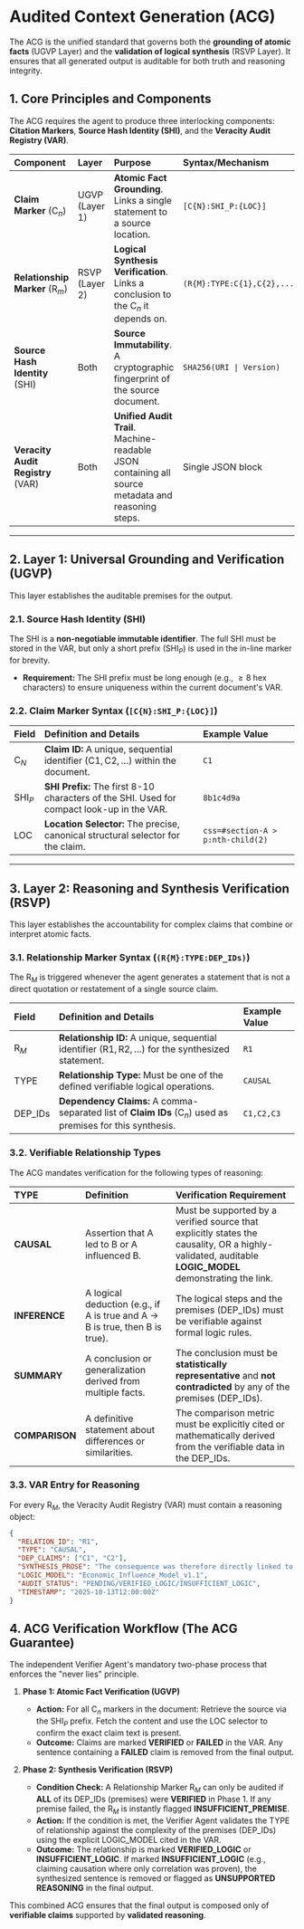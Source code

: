 # Audited Context Generation (ACG)

The ACG is the unified standard that governs both the **grounding of atomic facts** (UGVP Layer) and the **validation of logical synthesis** (RSVP Layer). It ensures that all generated output is auditable for both truth and reasoning integrity.

## 1. Core Principles and Components

The ACG requires the agent to produce three interlocking components: **Citation Markers**, **Source Hash Identity (SHI)**, and the **Veracity Audit Registry (VAR)**.

| Component                                  | Layer          | Purpose                                                                                            | Syntax/Mechanism            |
| :----------------------------------------- | :------------- | :------------------------------------------------------------------------------------------------- | :-------------------------- |
| **Claim Marker** ($\text{C}_n$)            | UGVP (Layer 1) | **Atomic Fact Grounding**. Links a single statement to a source location.                          | `[C{N}:SHI_P:{LOC}]`        |
| **Relationship Marker** ($\text{R}_m$)     | RSVP (Layer 2) | **Logical Synthesis Verification**. Links a conclusion to the $\text{C}_n$ it depends on.          | `(R{M}:TYPE:C{1},C{2},...)` |
| **Source Hash Identity** ($\text{SHI}$)    | Both           | **Source Immutability**. A cryptographic fingerprint of the source document.                       | `SHA256(URI \| Version)`    |
| **Veracity Audit Registry** ($\text{VAR}$) | Both           | **Unified Audit Trail**. Machine-readable JSON containing all source metadata and reasoning steps. | Single JSON block           |

---

## 2. Layer 1: Universal Grounding and Verification (UGVP)

This layer establishes the auditable premises for the output.

### 2.1. Source Hash Identity (SHI)

The $\text{SHI}$ is a **non-negotiable immutable identifier**. The full $\text{SHI}$ must be stored in the $\text{VAR}$, but only a short prefix ($\text{SHI}_P$) is used in the in-line marker for brevity.

- **Requirement:** The SHI prefix must be long enough (e.g., $\geq 8$ hex characters) to ensure uniqueness within the current document's $\text{VAR}$.

### 2.2. Claim Marker Syntax (`[C{N}:SHI_P:{LOC}]`)

| Field          | Definition and Details                                                                                       | Example Value                     |
| :------------- | :----------------------------------------------------------------------------------------------------------- | :-------------------------------- |
| $\text{C}_N$   | **Claim ID:** A unique, sequential identifier ($\text{C}1, \text{C}2, \dots$) within the document.           | `C1`                              |
| $\text{SHI}_P$ | **SHI Prefix:** The first 8-10 characters of the $\text{SHI}$. Used for compact look-up in the $\text{VAR}$. | `8b1c4d9a`                        |
| $\text{LOC}$   | **Location Selector:** The precise, canonical structural selector for the claim.                             | `css=#section-A > p:nth-child(2)` |

---

## 3. Layer 2: Reasoning and Synthesis Verification (RSVP)

This layer establishes the accountability for complex claims that combine or interpret atomic facts.

### 3.1. Relationship Marker Syntax (`(R{M}:TYPE:DEP_IDs)`)

The $\text{R}_M$ is triggered whenever the agent generates a statement that is not a direct quotation or restatement of a single source claim.

| Field             | Definition and Details                                                                                              | Example Value |
| :---------------- | :------------------------------------------------------------------------------------------------------------------ | :------------ |
| $\text{R}_M$      | **Relationship ID:** A unique, sequential identifier ($\text{R}1, \text{R}2, \dots$) for the synthesized statement. | `R1`          |
| $\text{TYPE}$     | **Relationship Type:** Must be one of the defined verifiable logical operations.                                    | `CAUSAL`      |
| $\text{DEP\_IDs}$ | **Dependency Claims:** A comma-separated list of **Claim IDs** ($\text{C}_n$) used as premises for this synthesis.  | `C1,C2,C3`    |

### 3.2. Verifiable Relationship Types

The ACG mandates verification for the following types of reasoning:

| $\text{TYPE}$  | Definition                                                                              | Verification Requirement                                                                                                                              |
| :------------- | :-------------------------------------------------------------------------------------- | :---------------------------------------------------------------------------------------------------------------------------------------------------- |
| **CAUSAL**     | Assertion that A led to B or A influenced B.                                            | Must be supported by a verified source that explicitly states the causality, OR a highly-validated, auditable **LOGIC_MODEL** demonstrating the link. |
| **INFERENCE**  | A logical deduction (e.g., if A is true and A $\rightarrow$ B is true, then B is true). | The logical steps and the premises ($\text{DEP\_IDs}$) must be verifiable against formal logic rules.                                                 |
| **SUMMARY**    | A conclusion or generalization derived from multiple facts.                             | The conclusion must be **statistically representative** and **not contradicted** by any of the premises ($\text{DEP\_IDs}$).                          |
| **COMPARISON** | A definitive statement about differences or similarities.                               | The comparison metric must be explicitly cited or mathematically derived from the verifiable data in the $\text{DEP\_IDs}$.                           |

### 3.3. VAR Entry for Reasoning

For every $\text{R}_M$, the Veracity Audit Registry (VAR) must contain a reasoning object:

```json
{
  "RELATION_ID": "R1",
  "TYPE": "CAUSAL",
  "DEP_CLAIMS": ["C1", "C2"],
  "SYNTHESIS_PROSE": "The consequence was therefore directly linked to...",
  "LOGIC_MODEL": "Economic_Influence_Model_v1.1",
  "AUDIT_STATUS": "PENDING/VERIFIED_LOGIC/INSUFFICIENT_LOGIC",
  "TIMESTAMP": "2025-10-13T12:00:00Z"
}
```

## 4. ACG Verification Workflow (The ACG Guarantee)

The independent Verifier Agent's mandatory two-phase process that enforces the "never lies" principle.

1.  **Phase 1: Atomic Fact Verification (UGVP)**

    - **Action:** For all $\text{C}_n$ markers in the document: Retrieve the source via the $\text{SHI}_P$ prefix. Fetch the content and use the $\text{LOC}$ selector to confirm the exact claim text is present.
    - **Outcome:** Claims are marked **VERIFIED** or **FAILED** in the $\text{VAR}$. Any sentence containing a **FAILED** claim is removed from the final output.

2.  **Phase 2: Synthesis Verification (RSVP)**
    - **Condition Check:** A Relationship Marker $\text{R}_M$ can only be audited if **ALL** of its $\text{DEP\_IDs}$ (premises) were **VERIFIED** in Phase 1. If any premise failed, the $\text{R}_M$ is instantly flagged **INSUFFICIENT_PREMISE**.
    - **Action:** If the condition is met, the Verifier Agent validates the $\text{TYPE}$ of relationship against the complexity of the premises ($\text{DEP\_IDs}$) using the explicit $\text{LOGIC\_MODEL}$ cited in the $\text{VAR}$.
    - **Outcome:** The relationship is marked **VERIFIED_LOGIC** or **INSUFFICIENT_LOGIC**. If marked **INSUFFICIENT_LOGIC** (e.g., claiming causation where only correlation was proven), the synthesized sentence is removed or flagged as **UNSUPPORTED REASONING** in the final output.

This combined ACG ensures that the final output is composed only of **verifiable claims** supported by **validated reasoning**.
